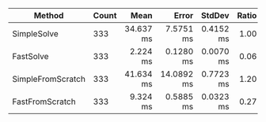 ﻿|            Method | Count |      Mean |      Error |    StdDev | Ratio | RatioSD |     Gen 0 |     Gen 1 |     Gen 2 | Allocated |
|------------------ |------ |----------:|-----------:|----------:|------:|--------:|----------:|----------:|----------:|----------:|
|       SimpleSolve |   333 | 34.637 ms |  7.5751 ms | 0.4152 ms |  1.00 |    0.00 | 1812.5000 | 1375.0000 | 1062.5000 | 30,055 KB |
|         FastSolve |   333 |  2.224 ms |  0.1280 ms | 0.0070 ms |  0.06 |    0.00 |  160.1563 |  160.1563 |  160.1563 |    867 KB |
| SimpleFromScratch |   333 | 41.634 ms | 14.0892 ms | 0.7723 ms |  1.20 |    0.02 | 2083.3333 | 1583.3333 | 1083.3333 | 36,120 KB |
|   FastFromScratch |   333 |  9.324 ms |  0.5885 ms | 0.0323 ms |  0.27 |    0.00 |  734.3750 |  718.7500 |  484.3750 |  6,931 KB |